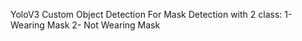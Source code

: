 
YoloV3 Custom Object Detection For Mask Detection with 2 class:
1- Wearing Mask
2- Not Wearing Mask
